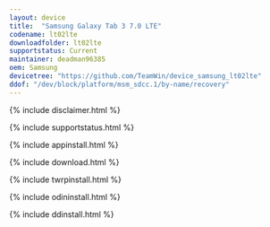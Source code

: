 ```yaml
---
layout: device
title:  "Samsung Galaxy Tab 3 7.0 LTE"
codename: lt02lte
downloadfolder: lt02lte
supportstatus: Current
maintainer: deadman96385
oem: Samsung
devicetree: "https://github.com/TeamWin/device_samsung_lt02lte"
ddof: "/dev/block/platform/msm_sdcc.1/by-name/recovery"
---
```


{% include disclaimer.html %}

{% include supportstatus.html %}

{% include appinstall.html %}

{% include download.html %}

{% include twrpinstall.html %}

{% include odininstall.html %}

{% include ddinstall.html %}
